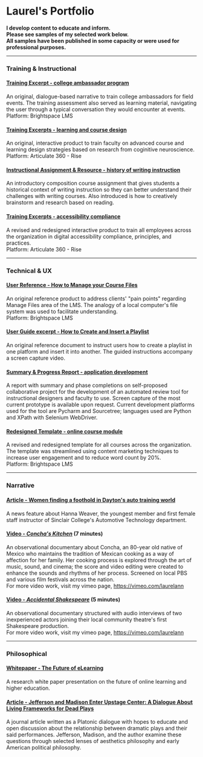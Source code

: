 # Laurel's Portfolio
**I develop content to educate and inform.
<br/>Please see samples of my selected work below.
<br/>All samples have been published in some capacity or were used for professional purposes.**

---
### Training & Instructional
#### [Training Excerpt - college ambassador program](https://github.com/LaurelAP/Portfolio/blob/main/Painter_AmbassadorTraining-excerpt.pdf)
An original, dialogue-based narrative to train college ambassadors for field events. The training assessment also served as learning material, navigating the user through a typical conversation they would encounter at events.
<br/>Platform: Brightspace LMS

#### [Training Excerpts - learning and course design](https://github.com/LaurelAP/Portfolio/blob/main/Painter_CourseDesignTraining-excerpt.pdf)
An original, interactive product to train faculty on advanced course and learning design strategies based on research from coginitive neuroscience.
<br/>Platform: Articulate 360 - Rise

#### [Instructional Assignment & Resource - history of writing instruction](https://github.com/LaurelAP/Portfolio/blob/main/Painter_AssignmentInstructions+Resource.pdf)
An introductory composition course assignment that gives students a historical context of writing instruction so they can better understand their challenges with writing courses. Also introduced is how to creatively brainstorm and research based on reading.

#### [Training Excerpts - accessibility compliance](https://github.com/LaurelAP/Portfolio/blob/main/Painter_AccessibilityTraining-excerpts.pdf)
A revised and redesigned interactive product to train all employees across the organization in digital accessibility compliance, principles, and practices.
<br/>Platform: Articulate 360 - Rise

---
### Technical & UX
#### [User Reference - How to Manage your Course Files](https://github.com/LaurelAP/Portfolio/blob/main/Painter_FileManagementReference.pdf)
An original reference product to address clients' "pain points" regarding Manage Files area of the LMS. The analogy of a local computer's file system was used to facilitate understanding.
<br/>Platform: Brightspace LMS

#### [User Guide excerpt - How to Create and Insert a Playlist](https://github.com/LaurelAP/Portfolio/blob/main/Painter_Playlist-HowToCreateAdd.pdf)
An original reference document to instruct users how to create a playlist in one platform and insert it into another. The guided instructions accompany a screen capture video.

#### [Summary & Progress Report - application development](https://github.com/LaurelAP/Portfolio/blob/main/CourseReviewTool-SummaryMarch2022.pdf)
A report with summary and phase completions on self-proposed collaborative project for the development of an automated review tool for instructional designers and faculty to use. Screen capture of the most current prototype is available upon request. Current development platforms used for the tool are Pycharm and Sourcetree; languages used are Python and XPath with Selenium WebDriver.

#### [Redesigned Template - online course module](https://github.com/LaurelAP/Portfolio/blob/main/Painter_RedesignedTemplate-excerpt.pdf)
A revised and redesigned template for all courses across the organization. The template was streamlined using content marketing techniques to increase user engagement and to reduce word count by 20%.
<br/>Platform: Brightspace LMS

---
### Narrative
#### [Article - Women finding a foothold in Dayton's auto training world](https://www.daytondailynews.com/local/women-finding-a-foothold-in-daytons-auto-training-world/IHOCSAFZ3ZECFOHPMYFN3MM5E4/)
A news feature about Hanna Weaver, the youngest member and first female staff instructor of Sinclair College's Automotive Technology department.

#### [Video - *Concha's Kitchen*](https://vimeo.com/27172500) (7 minutes)
An observational documentary about Concha, an 80-year old native of Mexico who maintains the tradition of Mexican cooking as a way of affection for her family. Her cooking process is explored through the art of music, sound, and cinema; the score and video editing were created to enhance the sounds and rhythms of her process. Screened on local PBS and various film festivals across the nation.
<br/>For more video work, visit my vimeo page, https://vimeo.com/laurelann  

#### [Video - *Accidental Shakespeare*](https://vimeo.com/165500389) (5 minutes)
An observational documentary structured with audio interviews of two inexperienced actors joining their local community theatre's first Shakespeare production.
<br/>For more video work, visit my vimeo page, https://vimeo.com/laurelann  

---
### Philosophical
#### [Whitepaper - The Future of eLearning](https://github.com/LaurelAP/Portfolio/blob/main/Painter_TheFutureofeLearning.pdf) 
A research white paper presentation on the future of online learning and higher education.
  
#### [Article - Jefferson and Madison Enter Upstage Center: A Dialogue About Living Frameworks for Dead Plays](http://www.etudesonline.com/uploads/2/9/7/7/29773929/etudessept2015painter.pdf) 
A journal article written as a Platonic dialogue with hopes to educate and open discussion about the relationship between dramatic plays and their said performances. Jefferson, Madison, and the author examine these questions through selected lenses of aesthetics philosophy and early American political philosophy.

